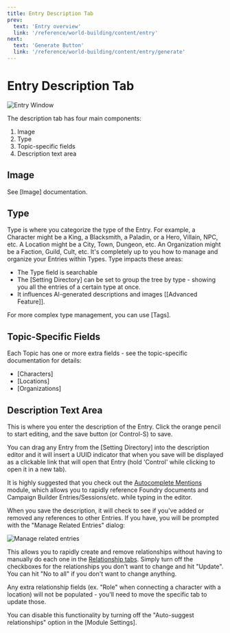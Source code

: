 ```yaml
---
title: Entry Description Tab
prev: 
  text: 'Entry overview'
  link: '/reference/world-building/content/entry'
next: 
  text: 'Generate Button'
  link: '/reference/world-building/content/entry/generate'
---
```

# Entry Description Tab
![Entry Window](/assets/images/entry-content.webp)

The description tab has four main components:
1. Image
2. Type
3. Topic-specific fields
4. Description text area

## Image
See [Image] documentation.

## Type
Type is where you categorize the type of the Entry.  For example, a Character might be a King, a Blacksmith, a Paladin, or a Hero, Villain, NPC, etc. A Location might be a City, Town, Dungeon, etc. An Organization might be a Faction, Guild, Cult, etc. It's completely up to you how to manage and organize your Entries within Types.  Type impacts these areas:
  - The Type field is searchable 
  - The [Setting Directory] can be set to group the tree by type - showing you all the entries of a certain type at once.
  - It influences AI-generated descriptions and images [[Advanced Feature]].  

For more complex type management, you can use [Tags].

## Topic-Specific Fields
Each Topic has one or more extra fields - see the topic-specific documentation for details:
  - [Characters]
  - [Locations]
  - [Organizations]

## Description Text Area
This is where you enter the description of the Entry.  Click the orange pencil to start editing, and the save button (or Control-S) to save.

You can drag any Entry from the [Setting Directory] into the description editor and it will insert a UUID indicator that when you save will be displayed as a clickable link that will open that Entry (hold 'Control' while clicking to open it in a new tab).

It is highly suggested that you check out the [Autocomplete Mentions](/reference/navigation/main-display#autocomplete-mentions) module, which allows you to rapidly reference Foundry documents and Campaign Builder Entries/Sessions/etc. while typing in the editor.  

When you save the description, it will check to see if you've added or removed any references to other Entries.  If you have, you will be prompted with the "Manage Related Entries" dialog:

![Manage related entries](/assets/images/manage-related-entries.webp)

This allows you to rapidly create and remove relationships without having to manually do each one in the [Relationship tabs](./relationships).  Simply turn off the checkboxes for the relationships you don't want to change and hit "Update".  You can hit "No to all" if you don't want to change anything.

Any extra relationship fields (ex. "Role" when connecting a character with a location) will not be populated - you'll need to move the specific tab to update those.

You can disable this functionality by turning off the "Auto-suggest relationships" option in the [Module Settings].
